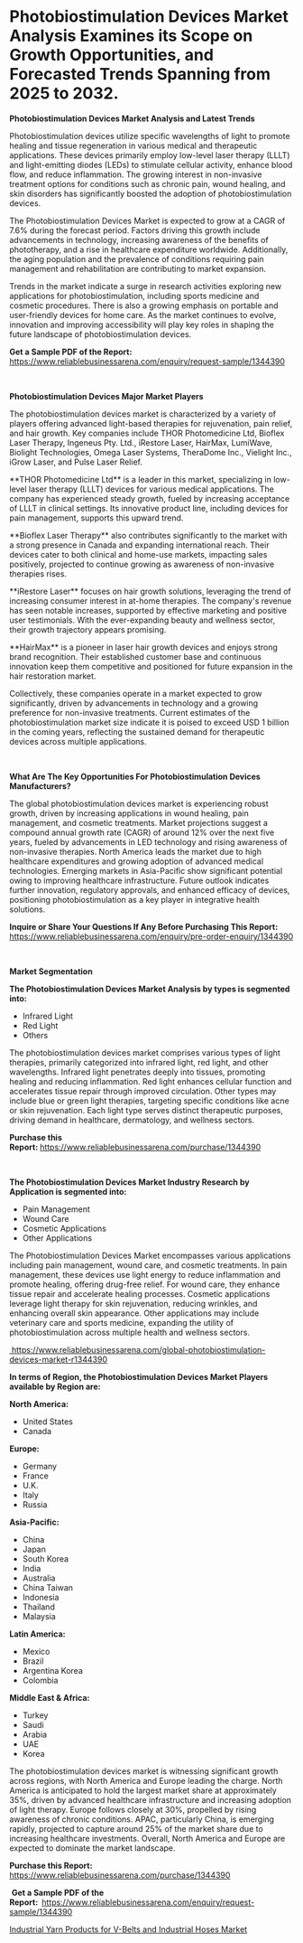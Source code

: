 <p><h1>Photobiostimulation Devices Market Analysis Examines its Scope on Growth Opportunities, and Forecasted Trends Spanning from 2025 to 2032.</h1></p><p><strong>Photobiostimulation Devices Market Analysis and Latest Trends</strong></p>
<p><p>Photobiostimulation devices utilize specific wavelengths of light to promote healing and tissue regeneration in various medical and therapeutic applications. These devices primarily employ low-level laser therapy (LLLT) and light-emitting diodes (LEDs) to stimulate cellular activity, enhance blood flow, and reduce inflammation. The growing interest in non-invasive treatment options for conditions such as chronic pain, wound healing, and skin disorders has significantly boosted the adoption of photobiostimulation devices.</p><p>The Photobiostimulation Devices Market is expected to grow at a CAGR of 7.6% during the forecast period. Factors driving this growth include advancements in technology, increasing awareness of the benefits of phototherapy, and a rise in healthcare expenditure worldwide. Additionally, the aging population and the prevalence of conditions requiring pain management and rehabilitation are contributing to market expansion. </p><p>Trends in the market indicate a surge in research activities exploring new applications for photobiostimulation, including sports medicine and cosmetic procedures. There is also a growing emphasis on portable and user-friendly devices for home care. As the market continues to evolve, innovation and improving accessibility will play key roles in shaping the future landscape of photobiostimulation devices.</p></p>
<p><strong>Get a Sample PDF of the Report:&nbsp;</strong> <a href="https://www.reliablebusinessarena.com/enquiry/request-sample/1344390?utm_campaign=2396&utm_medium=2&utm_source=Github&utm_content=ia&utm_term=24032025&utm_id=photobiostimulation-devices">https://www.reliablebusinessarena.com/enquiry/request-sample/1344390</a></p>
<p>&nbsp;</p>
<p><strong>Photobiostimulation Devices Major Market Players</strong></p>
<p><p>The photobiostimulation devices market is characterized by a variety of players offering advanced light-based therapies for rejuvenation, pain relief, and hair growth. Key companies include THOR Photomedicine Ltd, Bioflex Laser Therapy, Ingeneus Pty. Ltd., iRestore Laser, HairMax, LumiWave, Biolight Technologies, Omega Laser Systems, TheraDome Inc., Vielight Inc., iGrow Laser, and Pulse Laser Relief.</p><p>**THOR Photomedicine Ltd** is a leader in this market, specializing in low-level laser therapy (LLLT) devices for various medical applications. The company has experienced steady growth, fueled by increasing acceptance of LLLT in clinical settings. Its innovative product line, including devices for pain management, supports this upward trend.</p><p>**Bioflex Laser Therapy** also contributes significantly to the market with a strong presence in Canada and expanding international reach. Their devices cater to both clinical and home-use markets, impacting sales positively, projected to continue growing as awareness of non-invasive therapies rises.</p><p>**iRestore Laser** focuses on hair growth solutions, leveraging the trend of increasing consumer interest in at-home therapies. The company's revenue has seen notable increases, supported by effective marketing and positive user testimonials. With the ever-expanding beauty and wellness sector, their growth trajectory appears promising.</p><p>**HairMax** is a pioneer in laser hair growth devices and enjoys strong brand recognition. Their established customer base and continuous innovation keep them competitive and positioned for future expansion in the hair restoration market.</p><p>Collectively, these companies operate in a market expected to grow significantly, driven by advancements in technology and a growing preference for non-invasive treatments. Current estimates of the photobiostimulation market size indicate it is poised to exceed USD 1 billion in the coming years, reflecting the sustained demand for therapeutic devices across multiple applications.</p></p>
<p>&nbsp;</p>
<p><strong>What Are The Key Opportunities For Photobiostimulation Devices Manufacturers?</strong></p>
<p><p>The global photobiostimulation devices market is experiencing robust growth, driven by increasing applications in wound healing, pain management, and cosmetic treatments. Market projections suggest a compound annual growth rate (CAGR) of around 12% over the next five years, fueled by advancements in LED technology and rising awareness of non-invasive therapies. North America leads the market due to high healthcare expenditures and growing adoption of advanced medical technologies. Emerging markets in Asia-Pacific show significant potential owing to improving healthcare infrastructure. Future outlook indicates further innovation, regulatory approvals, and enhanced efficacy of devices, positioning photobiostimulation as a key player in integrative health solutions.</p></p>
<p><strong>Inquire or Share Your Questions If Any Before Purchasing This Report:</strong> <a href="https://www.reliablebusinessarena.com/enquiry/pre-order-enquiry/1344390?utm_campaign=2396&utm_medium=2&utm_source=Github&utm_content=ia&utm_term=24032025&utm_id=photobiostimulation-devices">https://www.reliablebusinessarena.com/enquiry/pre-order-enquiry/1344390</a></p>
<p>&nbsp;</p>
<p><strong>Market Segmentation</strong></p>
<p><strong>The Photobiostimulation Devices Market Analysis by types is segmented into:</strong></p>
<p><ul><li>Infrared Light</li><li>Red Light</li><li>Others</li></ul></p>
<p><p>The photobiostimulation devices market comprises various types of light therapies, primarily categorized into infrared light, red light, and other wavelengths. Infrared light penetrates deeply into tissues, promoting healing and reducing inflammation. Red light enhances cellular function and accelerates tissue repair through improved circulation. Other types may include blue or green light therapies, targeting specific conditions like acne or skin rejuvenation. Each light type serves distinct therapeutic purposes, driving demand in healthcare, dermatology, and wellness sectors.</p></p>
<p><strong>Purchase this Report:&nbsp;</strong><a href="https://www.reliablebusinessarena.com/purchase/1344390?utm_campaign=2396&utm_medium=2&utm_source=Github&utm_content=ia&utm_term=24032025&utm_id=photobiostimulation-devices">https://www.reliablebusinessarena.com/purchase/1344390</a></p>
<p>&nbsp;</p>
<p><strong>The Photobiostimulation Devices Market Industry Research by Application is segmented into:</strong></p>
<p><ul><li>Pain Management</li><li>Wound Care</li><li>Cosmetic Applications</li><li>Other Applications</li></ul></p>
<p><p>The Photobiostimulation Devices Market encompasses various applications including pain management, wound care, and cosmetic treatments. In pain management, these devices use light energy to reduce inflammation and promote healing, offering drug-free relief. For wound care, they enhance tissue repair and accelerate healing processes. Cosmetic applications leverage light therapy for skin rejuvenation, reducing wrinkles, and enhancing overall skin appearance. Other applications may include veterinary care and sports medicine, expanding the utility of photobiostimulation across multiple health and wellness sectors.</p></p>
<p><a href="https://www.reliablebusinessarena.com/global-photobiostimulation-devices-market-r1344390?utm_campaign=2396&utm_medium=2&utm_source=Github&utm_content=ia&utm_term=24032025&utm_id=photobiostimulation-devices">&nbsp;https://www.reliablebusinessarena.com/global-photobiostimulation-devices-market-r1344390</a></p>
<p><strong>In terms of Region, the Photobiostimulation Devices Market Players available by Region are:</strong></p>
<p>
    <p> <strong> North America: </strong>
        <ul>
            <li>United States</li>
            <li>Canada</li>
        </ul>
        </p> 
    <p> <strong> Europe: </strong>
        <ul>
            <li>Germany</li>
            <li>France</li>
            <li>U.K.</li>
            <li>Italy</li>
            <li>Russia</li>
        </ul>
        </p> 
    <p> <strong> Asia-Pacific: </strong>
        <ul>
            <li>China</li>
            <li>Japan</li>
            <li>South Korea</li>
            <li>India</li>
            <li>Australia</li>
            <li>China Taiwan</li>
            <li>Indonesia</li>
            <li>Thailand</li>
            <li>Malaysia</li>
        </ul>
        </p> 
    <p> <strong> Latin America: </strong>
        <ul>
            <li>Mexico</li>
            <li>Brazil</li>
            <li>Argentina Korea</li>
            <li>Colombia</li>
        </ul>
        </p> 
    <p> <strong> Middle East & Africa: </strong>
        <ul>
            <li>Turkey</li>
            <li>Saudi</li>
            <li>Arabia</li>
            <li>UAE</li>
            <li>Korea</li>
        </ul>
    </p>
    </p>
<p><p>The photobiostimulation devices market is witnessing significant growth across regions, with North America and Europe leading the charge. North America is anticipated to hold the largest market share at approximately 35%, driven by advanced healthcare infrastructure and increasing adoption of light therapy. Europe follows closely at 30%, propelled by rising awareness of chronic conditions. APAC, particularly China, is emerging rapidly, projected to capture around 25% of the market share due to increasing healthcare investments. Overall, North America and Europe are expected to dominate the market landscape.</p></p>
<p><strong>Purchase this Report: </strong><a href="https://www.reliablebusinessarena.com/purchase/1344390?utm_campaign=2396&utm_medium=2&utm_source=Github&utm_content=ia&utm_term=24032025&utm_id=photobiostimulation-devices">https://www.reliablebusinessarena.com/purchase/1344390</a></p>
<p>&nbsp;<strong>Get a Sample PDF of the Report:&nbsp;&nbsp;</strong><a href="https://www.reliablebusinessarena.com/enquiry/request-sample/1344390?utm_campaign=2396&utm_medium=2&utm_source=Github&utm_content=ia&utm_term=24032025&utm_id=photobiostimulation-devices">https://www.reliablebusinessarena.com/enquiry/request-sample/1344390</a></p>
<p><strong></strong></p>
<p><p><a href="https://github.com/bmorecock/Market-Research-Report-List-6/blob/main/industrial-yarn-products-for-v-belts-and-industrial-hoses-market.md?utm_campaign=2396&utm_medium=2&utm_source=Github&utm_content=ia&utm_term=24032025&utm_id=photobiostimulation-devices">Industrial Yarn Products for V-Belts and Industrial Hoses Market</a></p></p>